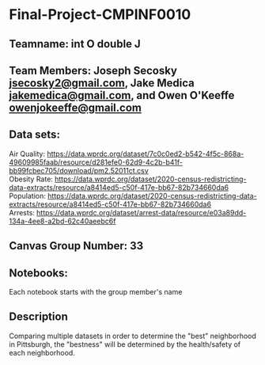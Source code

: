 # Final-Project-CMPINF0010
## Teamname: int O double J
## Team Members: Joseph Secosky jsecosky2@gmail.com, Jake Medica jakemedica@gmail.com, and Owen O'Keeffe owenjokeeffe@gmail.com
## Data sets: 
Air Quality: https://data.wprdc.org/dataset/7c0c0ed2-b542-4f5c-868a-49609985faab/resource/d281efe0-62d9-4c2b-b41f-bb99fcbec705/download/pm2.52011ct.csv  
Obesity Rate: [https://data.wprdc.org/dataset/2020-census-redistricting-data-extracts/resource/a8414ed5-c50f-417e-bb67-82b734660da6 ](https://data.wprdc.org/dataset/allegheny-county-obesity-rates/resource/fce248f0-8697-4d2a-bbe0-2da826776bfa?view_id=623baf47-90d4-4745-b17f-6b1f14849d76) 
Population: https://data.wprdc.org/dataset/2020-census-redistricting-data-extracts/resource/a8414ed5-c50f-417e-bb67-82b734660da6  
Arrests: https://data.wprdc.org/dataset/arrest-data/resource/e03a89dd-134a-4ee8-a2bd-62c40aeebc6f  
## Canvas Group Number: 33
## Notebooks:
Each notebook starts with the group member's name  
## Description 
Comparing multiple datasets in order to determine the "best" neighborhood in Pittsburgh, the "bestness" will be determined by the health/safety of each neighborhood.
